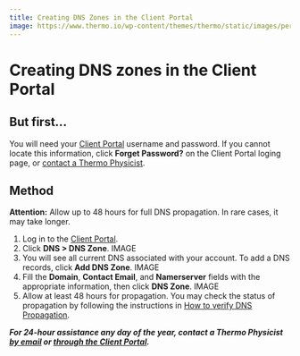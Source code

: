 ```yaml
---
title: Creating DNS Zones in the Client Portal
image: https://www.thermo.io/wp-content/themes/thermo/static/images/perks-1.svg
---
```

# Creating DNS zones in the Client Portal
## But first...
You will need your [Client Portal](https://www.thermo.io/login/) username and password. If you cannot locate this information, click **Forget Password?** on the Client Portal loging page, or [contact a Thermo Physicist](mailto:physicists@thermo.io).
## Method
**Attention:** Allow up to 48 hours for full DNS propagation. In rare cases, it may take longer.
1. Log in to the [Client Portal](https://www.thermo.io/login/).
2. Click **DNS > DNS Zone**.
IMAGE
3. You will see all current DNS associated with your account. To add a DNS records, click **Add DNS Zone**.
IMAGE
4. Fill the **Domain**, **Contact Email**, and **Namerserver** fields with the appropriate information, then click **DNS Zone**.
IMAGE
5. Allow at least 48 hours for propagation. You may check the status of propagation by following the instructions in [How to verify DNS Propagation](URL_pending).

**_For 24-hour assistance any day of the year, contact a Thermo Physicist [by email](mailto:physicists@thermo.io) or [through the Client Portal](https://www.thermo.io/login/)._**
